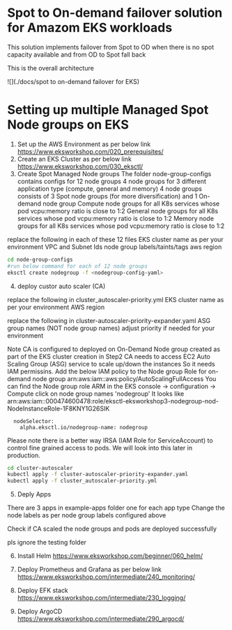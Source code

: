 #  Spot to On-demand failover solution for Amazom EKS workloads 

This solution implements failover from Spot to OD when there is no spot capacity available and from OD to Spot fall back


This is the overall architecture

![](./docs/spot to on-demand failover for EKS)


# Setting up multiple Managed Spot Node groups on EKS

1. Set up the AWS Environment as per below link
https://www.eksworkshop.com/020_prerequisites/
2. Create an EKS Cluster as per below link
https://www.eksworkshop.com/030_eksctl/
3. Create Spot Managed Node groups
  The folder node-group-configs contains configs for 12 node groups
  4 node groups for 3 different application type (compute, general and memory)
  4 node groups consists of 3 Spot node groups (for more diversification) and 1 On-demand node group
  Compute node groups for all K8s services whose pod vcpu:memory ratio is close to 1:2
  General node groups for all K8s services whose pod vcpu:memory ratio is close to 1:2
  Memory node groups for all K8s services whose pod vcpu:memory ratio is close to 1:2

  replace the following in each of these 12 files
      EKS cluster name as per your environment
      VPC and Subnet Ids
      node group labels/taints/tags
      aws region
  
```bash
cd node-group-configs
#run below command for each of 12 node groups
eksctl create nodegroup -f <nodegroup-config-yaml>
```
4. deploy custor auto scaler (CA)

replace the following in cluster_autoscaler-priority.yml
      EKS cluster name as per your environment
      AWS region

replace the following in cluster-autoscaler-priority-expander.yaml
      ASG group names (NOT node group names)
      adjust priority if needed for your environment

Note CA is configured to deployed on On-Demand Node group created as part of the EKS cluster creation in Step2
CA needs to access EC2 Auto Scaling Group (ASG) service to scale up/down the instances
So it needs IAM permissins. Add the below IAM policy to the Node group Role for on-demand node group
arn:aws:iam::aws:policy/AutoScalingFullAccess
You can find the Node group role ARM in the EKS console -> configuration -> Compute
click on node group names 'nodegroup'
It looks like
arn:aws:iam::000474600478:role/eksctl-eksworkshop3-nodegroup-nod-NodeInstanceRole-1F8KNY1G26SIK

      nodeSelector:
        alpha.eksctl.io/nodegroup-name: nodegroup 

Please note there is a better way IRSA (IAM Role for ServiceAccount) to control fine grained access to pods. We will look into this later in production.

```bash
cd cluster-autoscaler
kubectl apply -f cluster-autoscaler-priority-expander.yaml
kubectl apply -f cluster_autoscaler-priority.yml
```
5. Deply Apps

There are 3 apps in example-apps folder one for each app type
Change the node labels as per node group labels configured above

Check if CA scaled the node groups and pods are deployed successfully

pls ignore the testing folder 

6. Install Helm
https://www.eksworkshop.com/beginner/060_helm/

7. Deploy Prometheus and Grafana as per below link
https://www.eksworkshop.com/intermediate/240_monitoring/
8. Deploy EFK stack
https://www.eksworkshop.com/intermediate/230_logging/
9. Deploy ArgoCD 
https://www.eksworkshop.com/intermediate/290_argocd/

